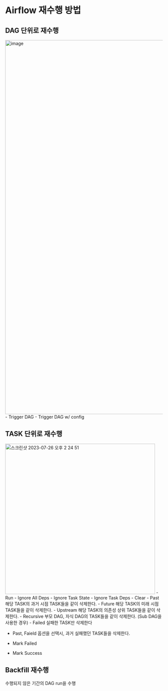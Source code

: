 # Airflow 재수행 방법

## DAG 단위로 재수행
<img width="1191" alt="image" src="https://github.com/mae-noh/TIL/assets/65100355/871e18c3-3f2a-45d0-9701-2273bff289ef">
- Trigger DAG
- Trigger DAG w/ config


## TASK 단위로 재수행
<img width="479" alt="스크린샷 2023-07-26 오후 2 24 51" src="https://github.com/mae-noh/TIL/assets/65100355/b6bd5052-0b32-4308-a60f-516a2f7461c5">
- Run
  - Ignore All Deps
  - Ignore Task State
  - Ignore Task Deps
- Clear
  - Past
    해당 TASK의 과거 시점 TASK들을 같이 삭제한다.
  - Future
    해당 TASK의 미래 시점 TASK들을 같이 삭제한다.
  - Upstream
    해당 TASK의 의존성 상위 TASK들을 같이 삭제한다.
  - Recursive
    부모 DAG, 자식 DAG의 TASK들을 같이 삭제한다. (Sub DAG을 사용한 경우)
  - Failed
    실패한 TASK만 삭제한다

  * Past, Faield 옵션을 선택시, 과거 실패했던 TASK들을 삭제한다.
  
- Mark Failed
  
- Mark Success


## Backfill 재수행
수행되지 않은 기간의 DAG run을 수행
